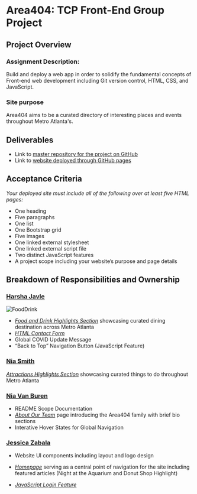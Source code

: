 # Area404: TCP Front-End Group Project

## Project Overview

### Assignment Description:

Build and deploy a web app in order to solidify the fundamental concepts of Front-end web development including Git version control, HTML, CSS, and JavaScript.

### Site purpose

Area404 aims to be a curated directory of interesting places and events throughout Metro Atlanta's.

## Deliverables

- Link to [master repository for the project on GitHub](https://github.com/jesszabala23/Area404)
- Link to [website deployed through GitHub pages](https://jesszabala23.github.io/Area404/)

## Acceptance Criteria

_Your deployed site must include all of the following over at least five HTML pages:_

- One heading
- Five paragraphs
- One list
- One Bootstrap grid
- Five images
- One linked external stylesheet
- One linked external script file
- Two distinct JavaScript features
- A project scope including your website’s purpose and page details

## Breakdown of Responsibilities and Ownership

### [Harsha Javle](https://github.com/hjavle)


![FoodDrink](images/Area404.gif)

- [_Food and Drink Highlights Section_](fooddrink.html) showcasing curated dining destination across Metro Atlanta
- [_HTML Contact Form_](contact.html)
- Global COVID Update Message
- “Back to Top” Navigation Button (JavaScript Feature)

### [Nia Smith](https://github.com/niasmith)

[_Attractions Highlights Section_](attractions.html) showcasing curated things to do throughout Metro Atlanta

### [Nia Van Buren](https://github.com/nvansturgill)

- README Scope Documentation
- [_About Our Team_](about.html) page introducing the Area404 family with brief bio sections
- Interative Hover States for Global Navigation

### [Jessica Zabala](https://github.com/jesszabala23)

- Website UI components including layout and logo design

- [_Homepage_](index.html) serving as a central point of navigation for the site including featured articles (Night at the Aquarium and Donut Shop Highlight)

- [_JavaScript Login Feature_](https://jesszabala23.github.io/Area404/assets/Login_v12/index.html)
